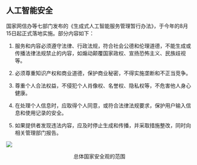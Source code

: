 ## 人工智能安全

<div grid="~ cols-2 gap-4">
<div text-sm>

国家网信办等七部门发布的《生成式人工智能服务管理暂行办法》，于今年的8月15日起正式落地实施。部分内容如下：

1. 服务和内容必须遵守法律、行政法规，符合社会公德和伦理道德，不能生成或传播法律法规禁止的内容，如煽动颠覆国家政权、宣扬恐怖主义、民族歧视等。

2. 必须尊重知识产权和商业道德，保护商业秘密，不得实施垄断和不正当竞争。

3. 尊重个人合法权益，不侵犯个人肖像权、名誉权、隐私权等，不危害他人身心健康。

4. 在处理个人信息时，应取得个人同意，或符合法律法规要求，保护用户输入信息和使用记录的安全。

5. 如果提供者发现违法内容，应及时停止生成和传播，并采取措施整改，同时向相关管理部门报告。

</div>

<div flex flex-col justify-center items-center mx-20>

![](https://vip2.loli.io/2023/11/04/xC2ydH3KmnZqWDg.webp)

<center text-sm>总体国家安全观的范围</center>

</div>

</div>

<!-- 

最后结合我的专业，来讲讲总体国家安全观范围中包含的人工智能安全。

第一点和第五点体现的是政治安全，如果你使用过国内的大语言模型，你就能体会到但凡涉及到一些政治相关的元素，大语言模型就会强制终止当前话题。

第三点和第四点体现的是人民安全。
 -->